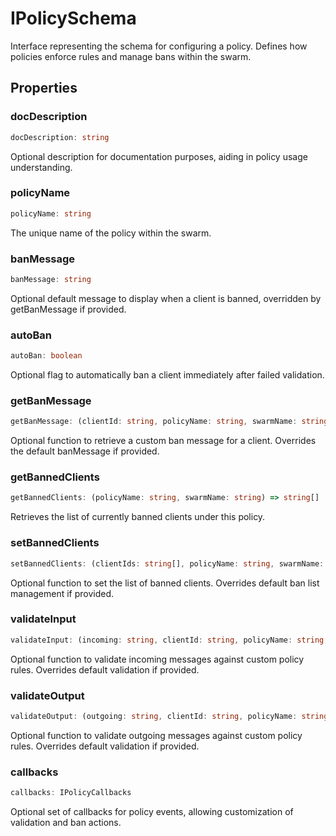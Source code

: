 # IPolicySchema

Interface representing the schema for configuring a policy.
Defines how policies enforce rules and manage bans within the swarm.

## Properties

### docDescription

```ts
docDescription: string
```

Optional description for documentation purposes, aiding in policy usage understanding.

### policyName

```ts
policyName: string
```

The unique name of the policy within the swarm.

### banMessage

```ts
banMessage: string
```

Optional default message to display when a client is banned, overridden by getBanMessage if provided.

### autoBan

```ts
autoBan: boolean
```

Optional flag to automatically ban a client immediately after failed validation.

### getBanMessage

```ts
getBanMessage: (clientId: string, policyName: string, swarmName: string) => string | Promise<string>
```

Optional function to retrieve a custom ban message for a client.
Overrides the default banMessage if provided.

### getBannedClients

```ts
getBannedClients: (policyName: string, swarmName: string) => string[] | Promise<string[]>
```

Retrieves the list of currently banned clients under this policy.

### setBannedClients

```ts
setBannedClients: (clientIds: string[], policyName: string, swarmName: string) => void | Promise<void>
```

Optional function to set the list of banned clients.
Overrides default ban list management if provided.

### validateInput

```ts
validateInput: (incoming: string, clientId: string, policyName: string, swarmName: string) => boolean | Promise<boolean>
```

Optional function to validate incoming messages against custom policy rules.
Overrides default validation if provided.

### validateOutput

```ts
validateOutput: (outgoing: string, clientId: string, policyName: string, swarmName: string) => boolean | Promise<boolean>
```

Optional function to validate outgoing messages against custom policy rules.
Overrides default validation if provided.

### callbacks

```ts
callbacks: IPolicyCallbacks
```

Optional set of callbacks for policy events, allowing customization of validation and ban actions.
